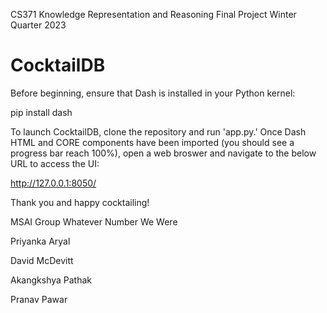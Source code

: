 CS371
Knowledge Representation and Reasoning
Final Project Winter Quarter 2023

# CocktailDB

Before beginning, ensure that Dash is installed in your Python kernel:

<html>
<body>
<p>pip install dash</p>
</body>
</html>

To launch CocktailDB, clone the repository and run 'app.py.' Once Dash HTML and CORE components have been imported (you should see a progress bar reach 100%), open a web broswer and navigate to the below URL to access the UI:

http://127.0.0.1:8050/

Thank you and happy cocktailing!

MSAI Group Whatever Number We Were

Priyanka Aryal

David McDevitt

Akangkshya Pathak

Pranav Pawar

